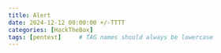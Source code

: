 ```yaml
---
title: Alert
date: 2024-12-12 00:00:00 +/-TTTT
categories: [HackTheBox]
tags: [pentest]     # TAG names should always be lowercase
---
```

